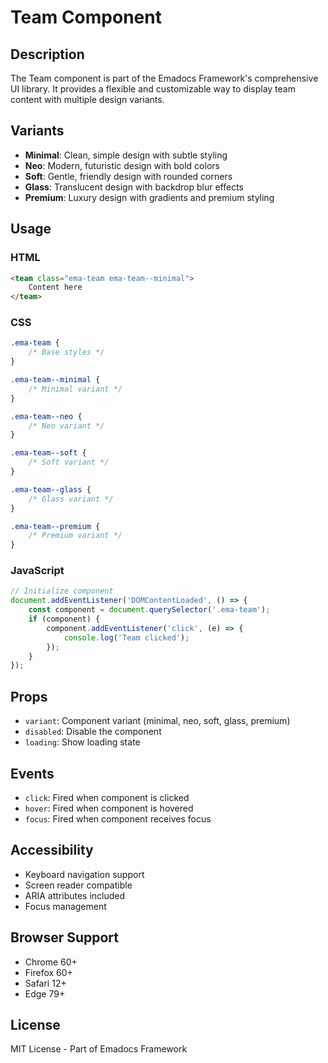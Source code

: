 # Team Component

## Description
The Team component is part of the Emadocs Framework's comprehensive UI library. It provides a flexible and customizable way to display team content with multiple design variants.

## Variants
- **Minimal**: Clean, simple design with subtle styling
- **Neo**: Modern, futuristic design with bold colors
- **Soft**: Gentle, friendly design with rounded corners
- **Glass**: Translucent design with backdrop blur effects
- **Premium**: Luxury design with gradients and premium styling

## Usage

### HTML
```html
<team class="ema-team ema-team--minimal">
    Content here
</team>
```

### CSS
```css
.ema-team {
    /* Base styles */
}

.ema-team--minimal {
    /* Minimal variant */
}

.ema-team--neo {
    /* Neo variant */
}

.ema-team--soft {
    /* Soft variant */
}

.ema-team--glass {
    /* Glass variant */
}

.ema-team--premium {
    /* Premium variant */
}
```

### JavaScript
```javascript
// Initialize component
document.addEventListener('DOMContentLoaded', () => {
    const component = document.querySelector('.ema-team');
    if (component) {
        component.addEventListener('click', (e) => {
            console.log('Team clicked');
        });
    }
});
```

## Props
- `variant`: Component variant (minimal, neo, soft, glass, premium)
- `disabled`: Disable the component
- `loading`: Show loading state

## Events
- `click`: Fired when component is clicked
- `hover`: Fired when component is hovered
- `focus`: Fired when component receives focus

## Accessibility
- Keyboard navigation support
- Screen reader compatible
- ARIA attributes included
- Focus management

## Browser Support
- Chrome 60+
- Firefox 60+
- Safari 12+
- Edge 79+

## License
MIT License - Part of Emadocs Framework
